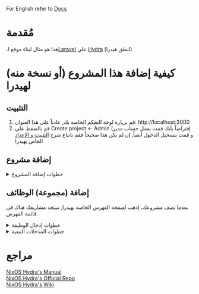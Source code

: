 For English refer to [Docs](../../)

# مُقدمة

هذا هو مثال لبناء موقع لـ[Laravel](https://laravel.com/) علي [Hydra](https://nixos.wiki/wiki/Hydra) (تُنطق هَيدرا)

# كيفية إضافة هذا المشروع (أو نسخة منه) لهيدرا

## التثبيت

1. قم بزيارة لوحة التحكم الخاصة بك, عادتاً علي هذا العنوان: http://localhost:3000
2. قم بالضغط علي Create project <- Admin (إفتراضاً بأنك قمت بعمل حساب مدير و قمت بتسجيل الدخول أيضاً, إن لم يكن هذا صحيحاً فقم باتباع
   شرح [التثبيت و الإعداد](https://github.com/NixOS/hydra?tab=readme-ov-file#installation-and-setup) الخاص بهيدرا

## إضافة مشروع

<details>
<summary>خطوات إضافة المشروع</summary>

**إقرأ الآتي من اليسار لليمين**

1. Identifier (المُعرف): Nix-Laravel (أو أي شئ تريده و لكن يجب أن يكون فريداً ولا يشبه أسماء أي مشاريع سابقة علي هيدرا)
2. Display name (الإسم الذي سيظهر لك): Nix-Laravel
3. Description (الوصف): مثال للارافيل.
4. Homepage (صفحة المشروع) GitHub يمكن لهذا أن يكون صفحة الوثائق أو صفحة المشروع علي: https://github.com/Al-Ghoul/Nix-Laravel
5. Create project (قم بالضغط عليه و تجاهل أي شئ أخر)

Declartive spec و inputالــ <br>
(سأقوم بتوفير مثال لاحقاً) JSON موجودين لإمكانية إمداد هيدرا بجميع المعلومات عن المشروع في شكل

</details>

## إضافة (مجموعة) الوظائف

بعدما تضف مشروعك، إذهب لصفحة الفهرس الخاصة بهيدرا, ستجد مشاريعك هناك في قائمة الفهرس.

<details>
<summary>خطوات إدخال الوظيفة</summary>

1. إضغط علي Create jobset <- actions
2. Identifier (المُعرف): Nix-Laravel-Build
3. Type (النوع): Legacy
4. Description (الوصف): .Nix-Laravel's build jobset
5. Nix expression (ملف نيكس الذي سيقوم ببناء المشروع): release.nix _in_ siteSrc
6. Check interval (الفاصل الزمني للتحقق من المشروع): 60
7. Scheduling shares: 1<br>

</details>

<details>

<summary>خطوات المدخلات التبعية</summary>

تجاهل باقي المدخلات و قم بالنزول لأسفل الصفحة

1. إضغط علي Add a new input:
    - input name (إسم المُدخل) [release.nix](https://github.com/Al-Ghoul/Nix-Laravel/blob/main/release.nix#L2) يتم تمرير هذا المُدخل للملف: siteSrc
    - Type (النوع): Git checkout
    - Value (القيمة) بلا علامات تنصيص: "https://github.com/Al-Ghoul/Nix-Laravel main" <br>
      (أو قم بإضافة رابط مشروعك) <br>
      'main' إن كنت تتسائل لما هناك كلمة <br>
      'master' الحقيقة أن هيدرا تقوم بالبحث عن تفرُع <br>
      'main' و نحن لدينا تفرُع واحد و هو <br>
      'main' وبهذه الطريقة هيدرا تقوم بالبحث في
2. قم بإضافة مدخل آخر:
    - input: nixpkgs
    - Type: Git checkout
    - Value: "https://github.com/nixos/nixpkgs nixos-23.11" <br>
      master تقوم بتبديل nixos-23.11 مرة أخري بلا علامات تنصيص و هنا

</details>

# مراجع

[NixOS Hydra's Manual](https://hydra.nixos.org/build/196107287/download/1/hydra/introduction.html) <br>
[NixOS Hydra's Official Repo](https://github.com/NixOS/hydra) <br>
[NixOS Hydra's Wiki](https://nixos.wiki/wiki/Hydra)
